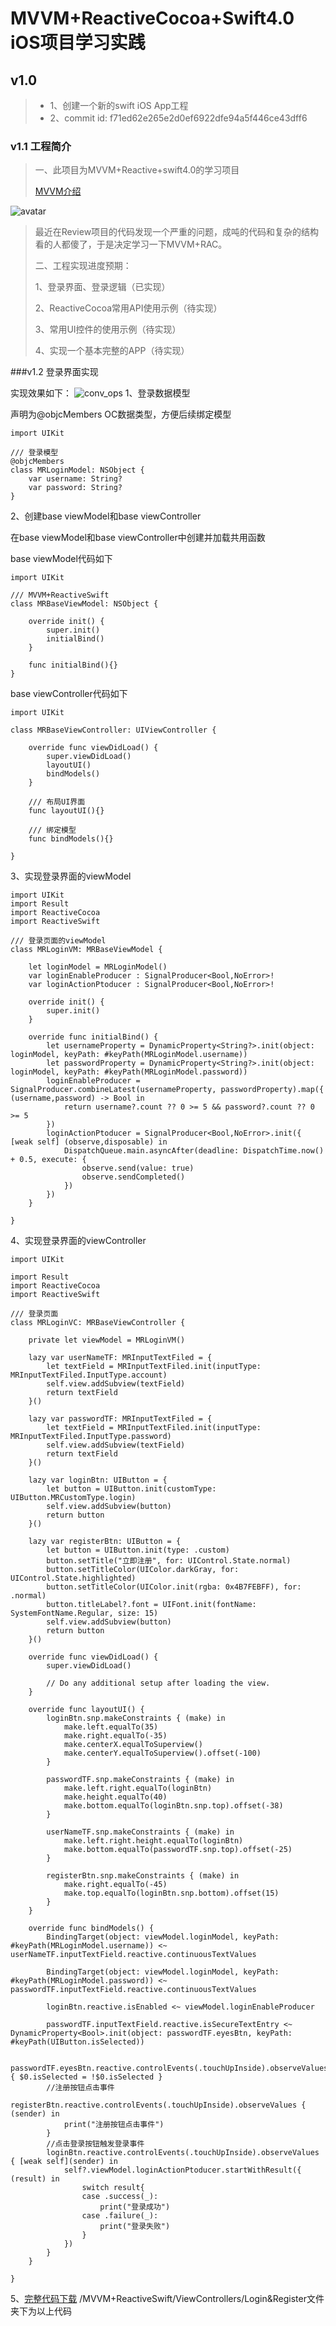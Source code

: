 # MVVM+ReactiveCocoa+Swift4.0 iOS项目学习实践

## v1.0

>- 1、创建一个新的swift iOS App工程
>- 2、commit id: f71ed62e265e2d0ef6922dfe94a5f446ce43dff6

### v1.1 工程简介

>一、此项目为MVVM+Reactive+swift4.0的学习项目
>
>[MVVM介绍](https://baike.baidu.com/item/MVVM/96310?fr=aladdin)
>
![avatar](https://github.com/pxhmeiyangyang/MVVM-Reactive_iOS/blob/master/MarkDown/660px-MVVMPattern.png)
>最近在Review项目的代码发现一个严重的问题，成吨的代码和复杂的结构看的人都傻了，于是决定学习一下MVVM+RAC。
>
>二、工程实现进度预期：
>
>1、登录界面、登录逻辑（已实现）
>
>2、ReactiveCocoa常用API使用示例（待实现）
>
>3、常用UI控件的使用示例（待实现）
>
>4、实现一个基本完整的APP（待实现）



###v1.2 登录界面实现

实现效果如下：
![conv_ops](https://github.com/pxhmeiyangyang/MVVM-Reactive_iOS/blob/master/MarkDown/myyView.gif)
1、登录数据模型

声明为@objcMembers  OC数据类型，方便后续绑定模型

```
import UIKit

/// 登录模型
@objcMembers
class MRLoginModel: NSObject {
    var username: String?
    var password: String?
}
```

2、创建base viewModel和base viewController

在base viewModel和base viewController中创建并加载共用函数

base viewModel代码如下

```
import UIKit

/// MVVM+ReactiveSwift
class MRBaseViewModel: NSObject {
    
    override init() {
        super.init()
        initialBind()
    }
    
    func initialBind(){}
}
```

base viewController代码如下

```
import UIKit

class MRBaseViewController: UIViewController {

    override func viewDidLoad() {
        super.viewDidLoad()
        layoutUI()
        bindModels()
    }
    
    /// 布局UI界面
    func layoutUI(){}
    
    /// 绑定模型
    func bindModels(){}

}
```

3、实现登录界面的viewModel

```
import UIKit
import Result
import ReactiveCocoa
import ReactiveSwift

/// 登录页面的viewModel
class MRLoginVM: MRBaseViewModel {

    let loginModel = MRLoginModel()
    var loginEnableProducer : SignalProducer<Bool,NoError>!
    var loginActionPtoducer : SignalProducer<Bool,NoError>!
    
    override init() {
        super.init()
    }
    
    override func initialBind() {
        let usernameProperty = DynamicProperty<String?>.init(object: loginModel, keyPath: #keyPath(MRLoginModel.username))
        let passwordProperty = DynamicProperty<String?>.init(object: loginModel, keyPath: #keyPath(MRLoginModel.password))
        loginEnableProducer = SignalProducer.combineLatest(usernameProperty, passwordProperty).map({ (username,password) -> Bool in
            return username?.count ?? 0 >= 5 && password?.count ?? 0 >= 5
        })
        loginActionPtoducer = SignalProducer<Bool,NoError>.init({ [weak self] (observe,disposable) in
            DispatchQueue.main.asyncAfter(deadline: DispatchTime.now() + 0.5, execute: {
                observe.send(value: true)
                observe.sendCompleted()
            })
        })
    }
    
}
```

4、实现登录界面的viewController

```
import UIKit

import Result
import ReactiveCocoa
import ReactiveSwift

/// 登录页面
class MRLoginVC: MRBaseViewController {

    private let viewModel = MRLoginVM()
    
    lazy var userNameTF: MRInputTextFiled = {
        let textField = MRInputTextFiled.init(inputType: MRInputTextFiled.InputType.account)
        self.view.addSubview(textField)
        return textField
    }()
    
    lazy var passwordTF: MRInputTextFiled = {
        let textField = MRInputTextFiled.init(inputType: MRInputTextFiled.InputType.password)
        self.view.addSubview(textField)
        return textField
    }()
    
    lazy var loginBtn: UIButton = {
        let button = UIButton.init(customType: UIButton.MRCustomType.login)
        self.view.addSubview(button)
        return button
    }()
    
    lazy var registerBtn: UIButton = {
        let button = UIButton.init(type: .custom)
        button.setTitle("立即注册", for: UIControl.State.normal)
        button.setTitleColor(UIColor.darkGray, for: UIControl.State.highlighted)
        button.setTitleColor(UIColor.init(rgba: 0x4B7FEBFF), for: .normal)
        button.titleLabel?.font = UIFont.init(fontName: SystemFontName.Regular, size: 15)
        self.view.addSubview(button)
        return button
    }()
    
    override func viewDidLoad() {
        super.viewDidLoad()

        // Do any additional setup after loading the view.
    }
    
    override func layoutUI() {
        loginBtn.snp.makeConstraints { (make) in
            make.left.equalTo(35)
            make.right.equalTo(-35)
            make.centerX.equalToSuperview()
            make.centerY.equalToSuperview().offset(-100)
        }
        
        passwordTF.snp.makeConstraints { (make) in
            make.left.right.equalTo(loginBtn)
            make.height.equalTo(40)
            make.bottom.equalTo(loginBtn.snp.top).offset(-38)
        }
        
        userNameTF.snp.makeConstraints { (make) in
            make.left.right.height.equalTo(loginBtn)
            make.bottom.equalTo(passwordTF.snp.top).offset(-25)
        }
        
        registerBtn.snp.makeConstraints { (make) in
            make.right.equalTo(-45)
            make.top.equalTo(loginBtn.snp.bottom).offset(15)
        }
    }
    
    override func bindModels() {
        BindingTarget(object: viewModel.loginModel, keyPath: #keyPath(MRLoginModel.username)) <~ userNameTF.inputTextField.reactive.continuousTextValues
        
        BindingTarget(object: viewModel.loginModel, keyPath: #keyPath(MRLoginModel.password)) <~ passwordTF.inputTextField.reactive.continuousTextValues
        
        loginBtn.reactive.isEnabled <~ viewModel.loginEnableProducer
        
        passwordTF.inputTextField.reactive.isSecureTextEntry <~ DynamicProperty<Bool>.init(object: passwordTF.eyesBtn, keyPath: #keyPath(UIButton.isSelected))
        
        passwordTF.eyesBtn.reactive.controlEvents(.touchUpInside).observeValues { $0.isSelected = !$0.isSelected }
        //注册按钮点击事件
        registerBtn.reactive.controlEvents(.touchUpInside).observeValues { (sender) in
            print("注册按钮点击事件")
        }
        //点击登录按钮触发登录事件
        loginBtn.reactive.controlEvents(.touchUpInside).observeValues { [weak self](sender) in
            self?.viewModel.loginActionPtoducer.startWithResult({ (result) in
                switch result{
                case .success(_):
                    print("登录成功")
                case .failure(_):
                    print("登录失败")
                }
            })
        }
    }
    
}
```
5、[完整代码下载](https://github.com/pxhmeiyangyang/MVVM-Reactive_iOS)
/MVVM+ReactiveSwift/ViewControllers/Login&Register文件夹下为以上代码


